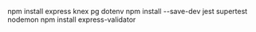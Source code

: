 npm install express knex pg dotenv
npm install --save-dev jest supertest nodemon
npm install express-validator
